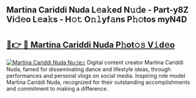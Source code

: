 ## Martina Cariddi Nuda L𝚎a𝚔ed N𝚞𝚍e - Part-y8Z Vi𝚍𝚎o L𝚎a𝚔s - H𝚘𝚝 O𝚗𝚕yf𝚊ns P𝚑𝚘tos myN4D

# <h2><a href="http://kfc0nl.oniu.top/?m=Martina+Cariddi+Nuda">🔗👉 🔴 Martina Cariddi Nuda P𝚑ot𝚘𝚜 V𝚒d𝚎o</a></h2>

[![Martina Cariddi Nuda Nu𝚍e𝚜](https://i.imgur.com/0qMVB7G.gif)](http://kfc0nl.oniu.top/?m=Martina+Cariddi+Nuda)
Digital content creator Martina Cariddi Nuda, famed for disseminating dance and lifestyle ideas, through performances and personal vlogs on social media. Inspiring role model Martina Cariddi Nuda, recognized for their outstanding accomplishments and commitment to making a difference.  
